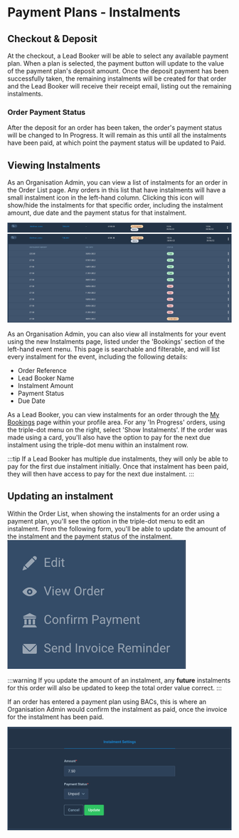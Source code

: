 # Payment Plans - Instalments

## Checkout & Deposit
At the checkout, a Lead Booker will be able to select any available payment plan. When a plan is selected, the payment button will update to the value of the payment plan's deposit amount.
Once the deposit payment has been successfully taken, the remaining instalments will be created for that order and the Lead Booker will receive their receipt email, listing out the remaining instalments.

### Order Payment Status
After the deposit for an order has been taken, the order's payment status will be changed to <span class="in-progress">In Progress</span>. It will remain as this until all the instalments have been paid, at which point the payment status will be updated to <span class="paid">Paid</span>.

## Viewing Instalments
As an Organisation Admin, you can view a list of instalments for an order in the Order List page. Any orders in this list that have instalments will have a small instalment icon in the left-hand column. Clicking this icon will show/hide the instalments for that specific order, including the instalment amount, due date and the payment status for that instalment.

![Orders that have instalments will have this icon shown in the Order List table](../../.vuepress/public/images/payment-plans/OrderListIcon.png)
![A list of instalments for an order, shown after clicking the instalments icon](../../.vuepress/public/images/payment-plans/OrderListInstalments.png)

As an Organisation Admin, you can also view all instalments for your event using the new Instalments page, listed under the 'Bookings' section of the left-hand event menu.
This page is searchable and filterable, and will list every instalment for the event, including the following details:
- Order Reference
- Lead Booker Name
- Instalment Amount
- Payment Status
- Due Date

As a Lead Booker, you can view instalments for an order through the [My Bookings](https://events.solidrock.io/admin/profile/my-bookings) page within your profile area. For any 'In Progress' orders, using the triple-dot menu on the right, select 'Show Instalments'.
If the order was made using a card, you'll also have the option to pay for the next due instalment using the triple-dot menu within an instalment row.

:::tip
If a Lead Booker has multiple due instalments, they will only be able to pay for the first due instalment initially. Once that instalment has been paid, they will then have access to pay for the next due instalment.
:::


## Updating an instalment
Within the Order List, when showing the instalments for an order using a payment plan, you'll see the option in the triple-dot menu to edit an instalment. From the following form, you'll be able to update the amount of the instalment and the payment status of the instalment.
![Instalment triple-dot menu](../../.vuepress/public/images/payment-plans/InstalmentMenu.png)

:::warning
If you update the amount of an instalment, any **future** instalments for this order will also be updated to keep the total order value correct.
:::

If an order has entered a payment plan using BACs, this is where an Organisation Admin would confirm the instalment as paid, once the invoice for the instalment has been paid.

![Editing an instalment](../../.vuepress/public/images/payment-plans/InstalmentEditing.png)
